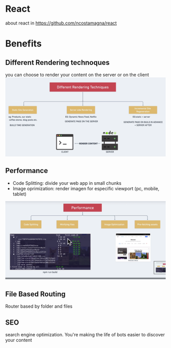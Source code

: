 # React

about react in https://github.com/ncostamagna/react

# Benefits

## Different Rendering technoques

you can choose to render your content on the server or on the client
<img src="images/001.png" />

## Performance

- Code Splitting: divide your web app in small chunks
- Image oprimization: render imagen for especific viewport (pc, mobile, tablet)
  <br />

<img src="images/002.png" />

## File Based Routing

Router based by folder and files

## SEO

search engine optimization. You're making the life of bots easier to discover your content
